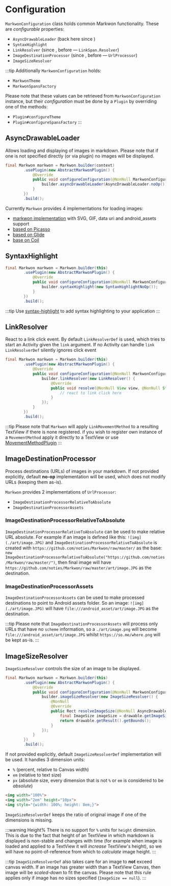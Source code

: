 # Configuration

`MarkwonConfiguration` class holds common Markwon functionality.
These are _configurable_ properties:
* `AsyncDrawableLoader` (back here since <Badge text="4.0.0" />)
* `SyntaxHighlight`
* `LinkResolver` (since <Badge text="4.0.0" />, before &mdash; `LinkSpan.Resolver`)
* `ImageDestinationProcessor` (since <Badge text="4.4.0" />, before &mdash; `UrlProcessor`)
* `ImageSizeResolver`

:::tip
Additionally `MarkwonConfiguration` holds:
* `MarkwonTheme`
* `MarkwonSpansFactory`

Please note that these values can be retrieved from `MarkwonConfiguration`
instance, but their _configuration_ must be done by a `Plugin` by overriding
one of the methods:
* `Plugin#configureTheme`
* `Plugin#configureSpansFactory`
:::

## AsyncDrawableLoader

Allows loading and displaying of images in markdown. Please note that if one is not specified
directly (or via plugin) no images will be displayed.

```java
final Markwon markwon = Markwon.builder(context)
        .usePlugin(new AbstractMarkwonPlugin() {
            @Override
            public void configureConfiguration(@NonNull MarkwonConfiguration.Builder builder) {
                builder.asyncDrawableLoader(AsyncDrawableLoader.noOp());
            }
        })
        .build();
```

Currently `Markwon` provides 4 implementations for loading images:
* [markwon implementation](/docs/v4/image/) with SVG, GIF, data uri and android_assets support
* [based on Picasso](/docs/v4/image-picasso/)
* [based on Glide](/docs/v4/image-glide/)
* [base on Coil](/docs/v4/image-coil/)

## SyntaxHighlight

```java
final Markwon markwon = Markwon.builder(this)
        .usePlugin(new AbstractMarkwonPlugin() {
            @Override
            public void configureConfiguration(@NonNull MarkwonConfiguration.Builder builder) {
                builder.syntaxHighlight(new SyntaxHighlightNoOp());
            }
        })
        .build();
```

:::tip
Use [syntax-highlight](/docs/v4/syntax-highlight/) to add syntax highlighting
to your application
:::

## LinkResolver

React to a link click event. By default `LinkResolverDef` is used,
which tries to start an Activity given the `link` argument. If no
Activity can handle `link` `LinkResolverDef` silently ignores click event

```java
final Markwon markwon = Markwon.builder(this)
        .usePlugin(new AbstractMarkwonPlugin() {
            @Override
            public void configureConfiguration(@NonNull MarkwonConfiguration.Builder builder) {
                builder.linkResolver(new LinkResolver() {
                    @Override
                    public void resolve(@NonNull View view, @NonNull String link) {
                        // react to link click here
                    }
                });
            }
        })
        .build();
```

:::tip
Please note that `Markwon` will apply `LinkMovementMethod` to a resulting TextView
if there is none registered. if you wish to register own instance of a `MovementMethod`
apply it directly to a TextView or use [MovementMethodPlugin](/docs/v4/core/movement-method-plugin.md)
:::

## ImageDestinationProcessor

Process destinations (URLs) of images in your markdown. If not provided explicitly, 
default **no-op** implementation will be used, which does not modify URLs (keeping them as-is).

`Markwon` provides 2 implementations of `UrlProcessor`:
* `ImageDestinationProcessorRelativeToAbsolute`
* `ImageDestinationProcessorAssets`

### ImageDestinationProcessorRelativeToAbsolute

`ImageDestinationProcessorRelativeToAbsolute` can be used to make relative URL absolute. For example if an image is
defined like this: `![img](./art/image.JPG)` and `ImageDestinationProcessorRelativeToAbsolute`
is created with `https://github.com/noties/Markwon/raw/master/` as the base: 
`new ImageDestinationProcessorRelativeToAbsolute("https://github.com/noties/Markwon/raw/master/")`,
then final image will have `https://github.com/noties/Markwon/raw/master/art/image.JPG`
as the destination.

### ImageDestinationProcessorAssets

`ImageDestinationProcessorAssets` can be used to make processed destinations to point to Android assets folder.
So an image: `![img](./art/image.JPG)` will have `file:///android_asset/art/image.JPG` as the
destination.

:::tip
Please note that `ImageDestinationProcessorAssets` will process only URLs that have no `scheme` information,
so a `./art/image.png` will become `file:///android_asset/art/image.JPG` whilst `https://so.me/where.png`
will be kept as-is.
:::

## ImageSizeResolver

`ImageSizeResolver` controls the size of an image to be displayed. 

```java
final Markwon markwon = Markwon.builder(this)
        .usePlugin(new AbstractMarkwonPlugin() {
            @Override
            public void configureConfiguration(@NonNull MarkwonConfiguration.Builder builder) {
                builder.imageSizeResolver(new ImageSizeResolver() {
                    @NonNull
                    @Override
                    public Rect resolveImageSize(@NonNull AsyncDrawable drawable) {
                        final ImageSize imageSize = drawable.getImageSize();
                        return drawable.getResult().getBounds();
                    }
                });
            }
        })
        .build();
```

If not provided explicitly, default `ImageSizeResolverDef` implementation will be used.
It handles 3 dimension units:
* `%` (percent, relative to Canvas width)
* `em` (relative to text size)
* `px` (absolute size, every dimension that is not `%` or `em` is considered to be _absolute_)

```html
<img width="100%">
<img width="2em" height="10px">
<img style="{width: 100%; height: 8em;}">
```

`ImageSizeResolverDef` keeps the ratio of original image if one of the dimensions is missing.

:::warning Height%
There is no support for `%` units for `height` dimension. This is due to the fact that
height of an TextView in which markdown is displayed is non-stable and changes with time
(for example when image is loaded and applied to a TextView it will _increase_ TextView's height),
so we will have no point-of-reference from which to _calculate_ image height.
:::

:::tip
`ImageSizeResolverDef` also takes care for an image to **not** exceed
canvas width. If an image has greater width than a TextView Canvas, then
image will be _scaled-down_ to fit the canvas. Please note that this rule
applies only if image has no sizes specified (`ImageSize == null`).
:::